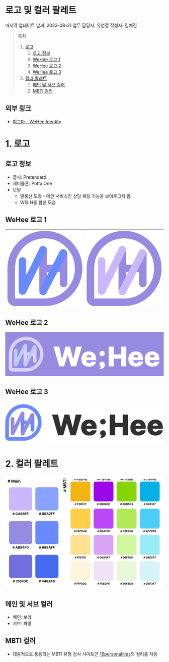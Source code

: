 # 로고 및 컬러 팔레트

마지막 업데이트 날짜: 2023-08-21
업무 담당자: 유연정
작성자: 김예진

> **목차**
>
> 1. [로고](#1-로고)
>    1. [로고 정보](#로고-정보)
>    2. [WeHee 로고 1](#wehee-로고-1)
>    3. [WeHee 로고 2](#wehee-로고-2)
>    4. [WeHee 로고 3](#wehee-로고-3)
> 2. [컬러 팔레트](#2-컬러-팔레트)
>    1. [메인 및 서브 컬러](#메인-및-서브-컬러)
>    2. [MBTI 컬러](#mbti-컬러)

## 외부 링크

- [피그마 - WeHee Identity](https://www.figma.com/file/LOZntT4iuXmIPDn6SDdfK3/Main-Board?type=design&node-id=30-10&mode=design)

# 1. 로고

## 로고 정보

- 글씨: Pretendard
- 세미콜론: Potta One
- 모양
  - 말풍선 모양 - 메인 서비스인 상담 채팅 기능을 보여주고자 함
  - W와 H를 합친 모습


## WeHee 로고 1

| <img src="images/logo01.png" width="400"/> | <img src="images/logo04.png" width="400"/> |
| :----------------------------------------: | :----------------------------------------: |

## WeHee 로고 2

![](images/logo02.png)

## WeHee 로고 3

![](images/logo03.png)

# 2. 컬러 팔레트

![](images/logo05.png)

## 메인 및 서브 컬러

- 메인: 보라
- 서브: 파랑

## MBTI 컬러

- 대중적으로 통용되는 MBTI 유형 검사 사이트인 [16personalities](https://www.16personalities.com)의 컬러를 차용
